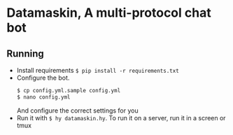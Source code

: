 # Datamaskin, A multi-protocol chat bot

## Running

- Install requirements `$ pip install -r requirements.txt`
- Configure the bot.
  ```bash
  $ cp config.yml.sample config.yml
  $ nano config.yml
  ```
  And configure the correct settings for you
- Run it with `$ hy datamaskin.hy`. To run it
  on a server, run it in a screen or tmux
